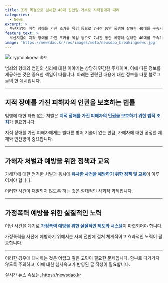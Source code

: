 ```yaml
---
title: 조카 목검으로 살해한 40대 집안일 거부로 지적장애자 때려
categories:
  - News
excerpt: >
  부산지검이 지적 장애를 가진 조카를 목검 등으로 7시간 동안 폭행해 살해한 40대를 구속기소했다. A씨는 피해자가 집안일을 거부한 이유로 범행을 저지른 것으로 드러났으며, 부추긴 아내 B씨는 살인 방조 혐의로 기소됐다. 검찰은 A씨가 피해자를 약 10개월에 걸쳐 폭행하고 사망 당일에도 폭행해 숨지게 한 것을 확인했다.
feature_text: >
  부산지검이 지적 장애를 가진 조카를 목검 등으로 7시간 동안 폭행해 살해한 40대를 구속기소했다. A씨는 피해자가 집안일을 거부한 이유로 범행을 저지른 것으로 드러났으며, 부추긴 아내 B씨는 살인 방조 혐의로 기소됐다. 검찰은 A씨가 피해자를 약 10개월에 걸쳐 폭행하고 사망 당일에도 폭행해 숨지게 한 것을 확인했다.
image: 'https://newsdao.kr/res/images/meta/newsdao_breakingnews.jpg'
---
```


<p><img src="https://newsdao.kr/res/images/meta/newsdao_breakingnews.jpg" alt="cryptoinkorea 속보" /></p>

<p>범죄의 형태와 범인의 심리에 대한 이야기는 상당히 민감한 주제이며, 이에 따른 정보를 제공하는 것은 중요한 책임이 따릅니다. 아래는 관련된 내용에 대한 정보를 다룬 블로그 글의 한 예시입니다.</p>

<hr />

<h2 data-ke-size="size26">지적 장애를 가진 피해자의 인권을 보호하는 법률</h2>

<p>범행에 대한 타협 없는 처벌은 <b><span style="color: #1a5490;">지적 장애를 가진 피해자의 인권을 보호하기 위한 법적 조치</span></b>가 필요합니다. </p>

<p>지적 장애를 가진 피해자에게는 별다른 방어 기술이 없는 만큼, 가해자에 대한 공정한 제재와 안전망이 중요합니다.</p>

<hr />

<h2 data-ke-size="size26">가해자 처벌과 예방을 위한 정책과 교육</h2>

<p>가해자에 대한 엄격한 처벌과 동시에 <b><span style="color: #1a5490;">유사한 사건을 예방하기 위한 정책 및 교육</span></b>이 이루어져야 합니다. </p>

<p>이러한 사건이 재발되지 않도록 하는 것은 절대적인 사회적 과제입니다.</p>

<hr />

<h2 data-ke-size="size26">가정폭력 예방을 위한 실질적인 노력</h2>

<p>이번 사건을 계기로 <b><span style="color: #1a5490;">가정폭력 예방을 위한 실질적인 제도와 시스템</span></b>이 마련되어야 합니다. </p>

<p>가정폭력을 사전에 예방하기 위해서는 사회 전반에 걸쳐 체계적이고 효과적인 노력이 필요합니다.</p>

<hr />

<p>이러한 경우에 대처하는 것은 어렵고 깊은 고민이 필요한 문제입니다. 함부로 다가가지 않도록 주의하고, 이에 대한 심사숙고가 반영된 글 작성이 필요합니다.</p>
실시간 뉴스 속보는, <a href="https://newsdao.kr" rel="dofollow">https://newsdao.kr</a>


